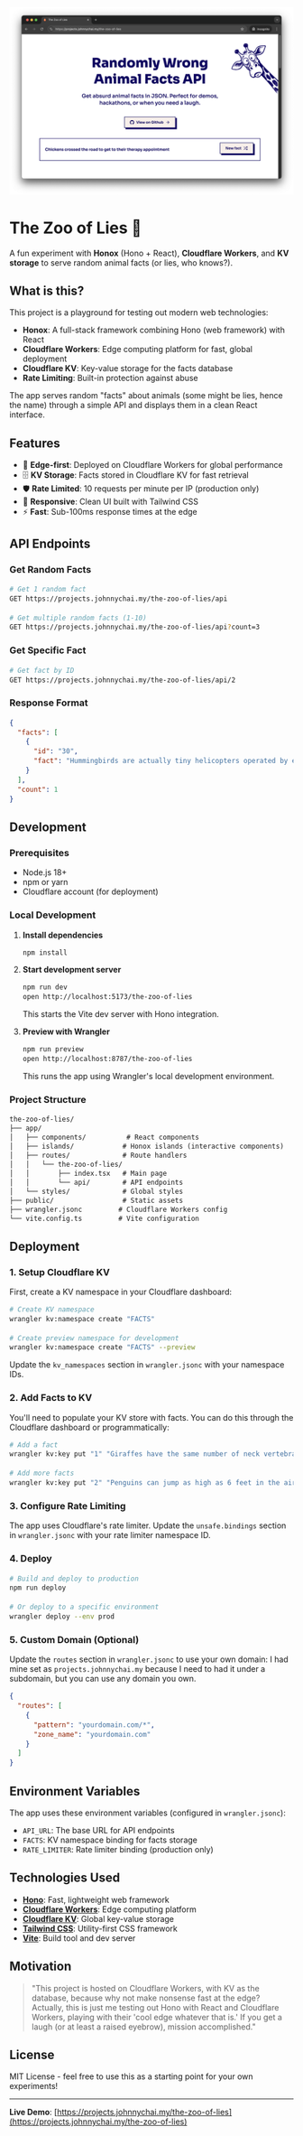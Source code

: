![screenshot](.github/preview.png)

# The Zoo of Lies 🦒

A fun experiment with **Honox** (Hono + React), **Cloudflare Workers**, and **KV storage** to serve random animal facts (or lies, who knows?).

## What is this?

This project is a playground for testing out modern web technologies:

- **Honox**: A full-stack framework combining Hono (web framework) with React
- **Cloudflare Workers**: Edge computing platform for fast, global deployment
- **Cloudflare KV**: Key-value storage for the facts database
- **Rate Limiting**: Built-in protection against abuse

The app serves random "facts" about animals (some might be lies, hence the name) through a simple API and displays them in a clean React interface.

## Features

- 🚀 **Edge-first**: Deployed on Cloudflare Workers for global performance
- 🗄️ **KV Storage**: Facts stored in Cloudflare KV for fast retrieval
- 🛡️ **Rate Limited**: 10 requests per minute per IP (production only)
- 📱 **Responsive**: Clean UI built with Tailwind CSS
- ⚡ **Fast**: Sub-100ms response times at the edge

## API Endpoints

### Get Random Facts

```bash
# Get 1 random fact
GET https://projects.johnnychai.my/the-zoo-of-lies/api

# Get multiple random facts (1-10)
GET https://projects.johnnychai.my/the-zoo-of-lies/api?count=3
```

### Get Specific Fact

```bash
# Get fact by ID
GET https://projects.johnnychai.my/the-zoo-of-lies/api/2
```

### Response Format

```json
{
  "facts": [
    {
      "id": "30",
      "fact": "Hummingbirds are actually tiny helicopters operated by even tinier pilots"
    }
  ],
  "count": 1
}
```

## Development

### Prerequisites

- Node.js 18+
- npm or yarn
- Cloudflare account (for deployment)

### Local Development

1. **Install dependencies**

   ```bash
   npm install
   ```

2. **Start development server**

   ```bash
   npm run dev
   open http://localhost:5173/the-zoo-of-lies
   ```

   This starts the Vite dev server with Hono integration.

3. **Preview with Wrangler**
   ```bash
   npm run preview
   open http://localhost:8787/the-zoo-of-lies
   ```
   This runs the app using Wrangler's local development environment.

### Project Structure

```
the-zoo-of-lies/
├── app/
│   ├── components/          # React components
│   ├── islands/            # Honox islands (interactive components)
│   ├── routes/             # Route handlers
│   │   └── the-zoo-of-lies/
│   │       ├── index.tsx   # Main page
│   │       └── api/        # API endpoints
│   └── styles/             # Global styles
├── public/                 # Static assets
├── wrangler.jsonc         # Cloudflare Workers config
└── vite.config.ts         # Vite configuration
```

## Deployment

### 1. Setup Cloudflare KV

First, create a KV namespace in your Cloudflare dashboard:

```bash
# Create KV namespace
wrangler kv:namespace create "FACTS"

# Create preview namespace for development
wrangler kv:namespace create "FACTS" --preview
```

Update the `kv_namespaces` section in `wrangler.jsonc` with your namespace IDs.

### 2. Add Facts to KV

You'll need to populate your KV store with facts. You can do this through the Cloudflare dashboard or programmatically:

```bash
# Add a fact
wrangler kv:key put "1" "Giraffes have the same number of neck vertebrae as humans" --binding FACTS

# Add more facts
wrangler kv:key put "2" "Penguins can jump as high as 6 feet in the air" --binding FACTS
```

### 3. Configure Rate Limiting

The app uses Cloudflare's rate limiter. Update the `unsafe.bindings` section in `wrangler.jsonc` with your rate limiter namespace ID.

### 4. Deploy

```bash
# Build and deploy to production
npm run deploy

# Or deploy to a specific environment
wrangler deploy --env prod
```

### 5. Custom Domain (Optional)

Update the `routes` section in `wrangler.jsonc` to use your own domain:
I had mine set as `projects.johnnychai.my` because I need to had it under a subdomain, but you can use any domain you own.

```json
{
  "routes": [
    {
      "pattern": "yourdomain.com/*",
      "zone_name": "yourdomain.com"
    }
  ]
}
```

## Environment Variables

The app uses these environment variables (configured in `wrangler.jsonc`):

- `API_URL`: The base URL for API endpoints
- `FACTS`: KV namespace binding for facts storage
- `RATE_LIMITER`: Rate limiter binding (production only)

## Technologies Used

- **[Hono](https://hono.dev/)**: Fast, lightweight web framework
- **[Cloudflare Workers](https://workers.cloudflare.com/)**: Edge computing platform
- **[Cloudflare KV](https://developers.cloudflare.com/kv/)**: Global key-value storage
- **[Tailwind CSS](https://tailwindcss.com/)**: Utility-first CSS framework
- **[Vite](https://vitejs.dev/)**: Build tool and dev server

## Motivation

> "This project is hosted on Cloudflare Workers, with KV as the database, because why not make nonsense fast at the edge? Actually, this is just me testing out Hono with React and Cloudflare Workers, playing with their 'cool edge whatever that is.' If you get a laugh (or at least a raised eyebrow), mission accomplished."

## License

MIT License - feel free to use this as a starting point for your own experiments!

---

**Live Demo**: [https://projects.johnnychai.my/the-zoo-of-lies](https://projects.johnnychai.my/the-zoo-of-lies)
